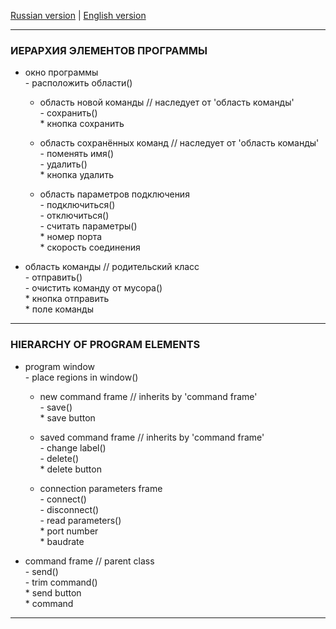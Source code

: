 <a href="#russian">Russian version</a> | <a href="#english">English version</a>

<hr id="russian">

### ИЕРАРХИЯ ЭЛЕМЕНТОВ ПРОГРАММЫ

* окно программы  
	\- расположить области()

	* область новой команды    // наследует от 'область команды'  
		\- сохранить()  
		\* кнопка сохранить

	* область сохранённых команд    // наследует от 'область команды'  
		\- поменять имя()  
		\- удалить()  
		\* кнопка удалить

	* область параметров подключения  
		\- подключиться()  
		\- отключиться()  
		\- считать параметры()  
		\* номер порта  
		\* скорость соединения


* область команды  // родительский класс  
	\- отправить()  
	\- очистить команду от мусора()  
	\* кнопка отправить  
	\* поле команды


<hr id="english">


### HIERARCHY OF PROGRAM ELEMENTS

* program window  
	\- place regions in window()

	* new command frame    // inherits by 'command frame'  
		\- save()  
		\* save button

	* saved command frame    // inherits by 'command frame'  
		\- change label()  
		\- delete()  
		\* delete button

	* connection parameters frame  
		\- connect()  
		\- disconnect()  
		\- read parameters()  
		\* port number  
		\* baudrate


* command frame  // parent class  
	\- send()  
	\- trim command()  
	\* send button  
	\* command

---
